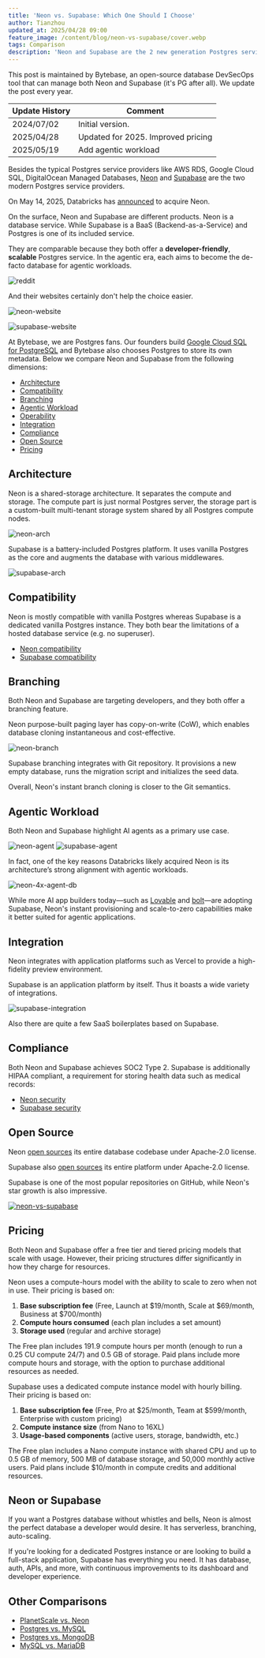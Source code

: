 ```yaml
---
title: 'Neon vs. Supabase: Which One Should I Choose'
author: Tianzhou
updated_at: 2025/04/28 09:00
feature_image: /content/blog/neon-vs-supabase/cover.webp
tags: Comparison
description: 'Neon and Supabase are the 2 new generation Postgres service providers. This is an extensive comparison between Neon and Supabase on architecture, compatibility, agentic workload, developer workflow, scalability, operability, integration, compliance, pricing and more.'
---
```


<HintBlock type="info">

This post is maintained by Bytebase, an open-source database DevSecOps tool that can manage both Neon and Supabase (it's PG after all). We update the post every year.

</HintBlock>

| Update History | Comment                            |
| -------------- | ---------------------------------- |
| 2024/07/02     | Initial version.                   |
| 2025/04/28     | Updated for 2025. Improved pricing |
| 2025/05/19     | Add agentic workload               |

Besides the typical Postgres service providers like AWS RDS, Google Cloud SQL, DigitalOcean Managed Databases, [Neon](https://neon.tech/) and [Supabase](https://supabase.com/) are the two modern Postgres service providers.

<HintBlock type="info">

On May 14, 2025, Databricks has [announced](https://www.databricks.com/blog/databricks-neon) to acquire Neon.

</HintBlock>

On the surface, Neon and Supabase are different products. Neon is a database service. While Supabase is a BaaS (Backend-as-a-Service) and Postgres is one of its included service.

They are comparable because they both offer a **developer-friendly**, **scalable** Postgres service. In the agentic era, each aims to become the de-facto database for agentic workloads.

![reddit](/content/blog/neon-vs-supabase/reddit.webp)

And their websites certainly don't help the choice easier.

![neon-website](/content/blog/neon-vs-supabase/neon-site.webp)

![supabase-website](/content/blog/neon-vs-supabase/supabase-site.webp)

At Bytebase, we are Postgres fans. Our founders build [Google Cloud SQL for PostgreSQL](https://cloud.google.com/sql) and Bytebase
also chooses Postgres to store its own metadata. Below we compare Neon and Supabase from
the following dimensions:

- [Architecture](#architecture)
- [Compatibility](#compatibility)
- [Branching](#branching)
- [Agentic Workload](#agentic-workload)
- [Operability](#operability)
- [Integration](#integration)
- [Compliance](#compliance)
- [Open Source](#open-source)
- [Pricing](#pricing)

## Architecture

Neon is a shared-storage architecture. It separates the compute and storage. The compute part is
just normal Postgres server, the storage part is a custom-built multi-tenant storage system shared
by all Postgres compute nodes.

![neon-arch](/content/blog/neon-vs-supabase/neon-arch.webp)

Supabase is a battery-included Postgres platform. It uses vanilla Postgres as the core and augments the
database with various middlewares.

![supabase-arch](/content/blog/neon-vs-supabase/supabase-arch.webp)

## Compatibility

Neon is mostly compatible with vanilla Postgres whereas Supabase is a dedicated vanilla Postgres instance. They both bear the limitations of
a hosted database service (e.g. no superuser).

- [Neon compatibility](https://neon.tech/docs/reference/compatibility)
- [Supabase compatibility](https://supabase.com/docs/guides/database/postgres/roles-superuser)

## Branching

Both Neon and Supabase are targeting developers, and they both offer a branching feature.

Neon purpose-built paging layer has copy-on-write (CoW), which enables database cloning instantaneous and cost-effective.

![neon-branch](/content/blog/neon-vs-supabase/neon-branch.webp)

Supabase branching integrates with Git repository. It provisions a new empty database, runs the migration script and initializes the seed data.

Overall, Neon's instant branch cloning is closer to the Git semantics.

## Agentic Workload

Both Neon and Supabase highlight AI agents as a primary use case.

![neon-agent](/content/blog/neon-vs-supabase/neon-ai-agent.webp)
![supabase-agent](/content/blog/neon-vs-supabase/supabase-ai-agent.webp)

In fact, one of the key reasons Databricks likely acquired Neon is its architecture’s strong alignment with agentic workloads.

![neon-4x-agent-db](/content/blog/neon-vs-supabase/neon-4x-agent-db.webp)

While more AI app builders today—such as [Lovable](https://lovable.dev/) and [bolt](https://bolt.new/)—are adopting Supabase, Neon's instant provisioning and scale-to-zero capabilities make it better suited for agentic applications.

## Integration

Neon integrates with application platforms such as Vercel to provide a high-fidelity preview environment.

Supabase is an application platform by itself. Thus it boasts a wide variety of integrations.

![supabase-integration](/content/blog/neon-vs-supabase/supabase-integration.webp)

Also there are quite a few SaaS boilerplates based on Supabase.

## Compliance

Both Neon and Supabase achieves SOC2 Type 2. Supabase is additionally HIPAA compliant, a requirement for storing health data such as medical records:

- [Neon security](https://neon.tech/docs/security/security-overview)
- [Supabase security](https://supabase.com/security)

## Open Source

Neon [open sources](https://github.com/neondatabase/neon) its entire database codebase under Apache-2.0 license.

Supabase also [open sources](https://github.com/supabase/supabase) its entire platform under Apache-2.0 license.

Supabase is one of the most popular repositories on GitHub, while Neon's star growth is also impressive.

[![neon-vs-supabase](/content/blog/neon-vs-supabase/supabase-vs-neon.webp)](https://star-history.com/#supabase/supabase&neondatabase/neon&Date)

## Pricing

Both Neon and Supabase offer a free tier and tiered pricing models that scale with usage. However, their pricing structures differ significantly in how they charge for resources.

Neon uses a compute-hours model with the ability to scale to zero when not in use. Their pricing is based on:

1. **Base subscription fee** (Free, Launch at $19/month, Scale at $69/month, Business at $700/month)
1. **Compute hours consumed** (each plan includes a set amount)
1. **Storage used** (regular and archive storage)

The Free plan includes 191.9 compute hours per month (enough to run a 0.25 CU compute 24/7) and 0.5 GB of storage. Paid plans include more compute hours and storage, with the option to purchase additional resources as needed.

Supabase uses a dedicated compute instance model with hourly billing. Their pricing is based on:

1. **Base subscription fee** (Free, Pro at $25/month, Team at $599/month, Enterprise with custom pricing)
1. **Compute instance size** (from Nano to 16XL)
1. **Usage-based components** (active users, storage, bandwidth, etc.)

The Free plan includes a Nano compute instance with shared CPU and up to 0.5 GB of memory, 500 MB of database storage, and 50,000 monthly active users. Paid plans include $10/month in compute credits and additional resources.

## Neon or Supabase

If you want a Postgres database without whistles and bells, Neon is almost the perfect database a developer would desire. It has serverless, branching, auto-scaling.

If you're looking for a dedicated Postgres instance or are looking to build a full-stack application, Supabase has everything
you need. It has database, auth, APIs, and more, with continuous improvements to its dashboard and developer experience.

## Other Comparisons

- [PlanetScale vs. Neon](/blog/planetscale-vs-neon)
- [Postgres vs. MySQL](/blog/postgres-vs-mysql)
- [Postgres vs. MongoDB](/blog/postgres-vs-mongodb)
- [MySQL vs. MariaDB](/blog/mysql-vs-mariadb)
